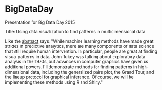 # BigDataDay
Presentation for Big Data Day 2015

Title: Using data visualization to find patterns in multidimensional data

Like the [abstract](http://bigdatadayla.org/) says, 
"While machine learning methods have made great strides in predictive analytics, there are many components of data science that still require human intervention.
In particular, people are great at finding visual patterns in data. 
John Tukey was talking about exploratory data analysis in the 1970s, but advances in computer graphics have given us additional powers. 
I'll demonstrate methods for finding patterns in high-dimensional data, including the generalized pairs plot, the Grand Tour, and the lineup protocol for graphical inference. 
Of course, we will be implementing these methods using R and Shiny."
